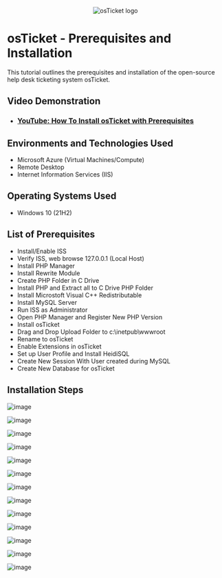 <p align="center">
<img src="https://i.imgur.com/Clzj7Xs.png" alt="osTicket logo"/>
</p>

<h1>osTicket - Prerequisites and Installation</h1>
This tutorial outlines the prerequisites and installation of the open-source help desk ticketing system osTicket.<br />


<h2>Video Demonstration</h2>

- ### [YouTube: How To Install osTicket with Prerequisites](https://www.youtube.com)

<h2>Environments and Technologies Used</h2>

- Microsoft Azure (Virtual Machines/Compute)
- Remote Desktop
- Internet Information Services (IIS)

<h2>Operating Systems Used </h2>

- Windows 10</b> (21H2)

<h2>List of Prerequisites</h2>

- Install/Enable ISS
- Verify ISS, web browse 127.0.0.1 (Local Host)
- Install PHP Manager
- Install Rewrite Module
- Create PHP Folder in C Drive
- Install PHP and Extract all to C Drive PHP Folder
- Install Microstoft Visual C++ Redistributable
- Install MySQL Server
- Run ISS as Administrator
- Open PHP Manager and Register New PHP Version
- Install osTicket
- Drag and Drop Upload Folder to c:\inetpub\wwwroot
- Rename to osTicket
- Enable Extensions in osTicket
- Set up User Profile and Install HeidiSQL
- Create New Session With User created during MySQL
- Create New Database for osTicket

<h2>Installation Steps</h2>

![image](https://github.com/Velezdrv/osticket-prereqs/assets/147437260/43bbbdd1-3f21-4c3d-9a99-72a90490f0e3)

![image](https://github.com/Velezdrv/osticket-prereqs/assets/147437260/d1f0adec-4a22-4cc3-a4aa-618a15d1870f)

![image](https://github.com/Velezdrv/osticket-prereqs/assets/147437260/5aaa780a-00d5-4240-b62b-e35c976811e3)

![image](https://github.com/Velezdrv/osticket-prereqs/assets/147437260/0a4ef878-dc3a-4911-b619-d9d96792f6fb)

![image](https://github.com/Velezdrv/osticket-prereqs/assets/147437260/dcbd2c2d-1800-4990-affd-d4dd23a71ae8)

![image](https://github.com/Velezdrv/osticket-prereqs/assets/147437260/5b2175e1-b325-4cfb-a762-40668f36f5ff)

![image](https://github.com/Velezdrv/osticket-prereqs/assets/147437260/77a7f0cc-8988-472a-bc04-748cacb840ed)

![image](https://github.com/Velezdrv/osticket-prereqs/assets/147437260/65dd8fdc-2d95-4118-87d2-62c8642317e4)

![image](https://github.com/Velezdrv/osticket-prereqs/assets/147437260/90a0e6f7-6305-478a-b4e2-bc783b466182)

![image](https://github.com/Velezdrv/osticket-prereqs/assets/147437260/d1894407-9e58-4b6c-94c4-9fdb590d424d)

![image](https://github.com/Velezdrv/osticket-prereqs/assets/147437260/1f78c0ac-a1b8-4d13-9845-d5af29f6b2a3)

![image](https://github.com/Velezdrv/osticket-prereqs/assets/147437260/f4c21546-cf34-4c85-9dfc-fe5496e027db)

![image](https://github.com/Velezdrv/osticket-prereqs/assets/147437260/ab341588-808c-40c4-8f9f-c5b1bcdbabaa)
